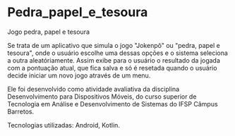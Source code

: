 # Pedra_papel_e_tesoura
Jogo pedra, papel e tesoura

Se trata de um aplicativo que simula o jogo "Jokenpô" ou "pedra, papel e tesoura", onde o usuário escolhe uma dessas opções e o sistema seleciona a outra aleatóriamente. Assim exibe para o usuário o resultado da jogada com a pontuação atual, que fica salva e só é resetada quando o usuário decide iniciar um novo jogo através de um menu.

Ele foi desenvolvido como atividade avaliativa da disciplina Desenvolvimento para Dispositivos Móveis, do curso superior de Tecnologia em Análise e Desenvolvimento de Sistemas do IFSP Câmpus Barretos.

Tecnologias utilizadas: Android, Kotlin.
